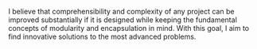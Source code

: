 I believe that comprehensibility and complexity of any project can be improved substantially if it is designed while keeping the fundamental concepts of modularity and encapsulation in mind. With this goal, I aim to find innovative solutions to the most advanced problems.
